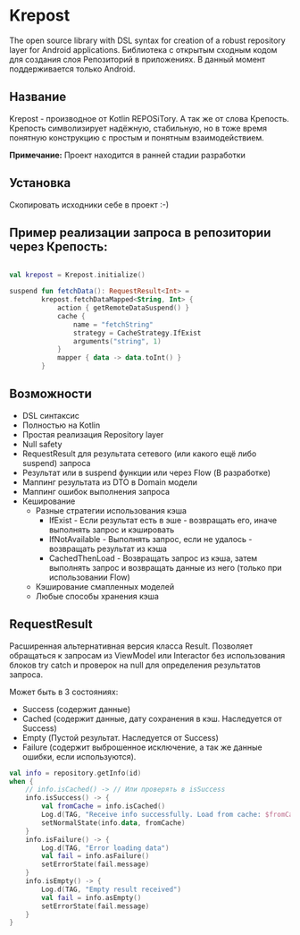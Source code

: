 # Krepost
The open source library with DSL syntax for creation of a robust repository layer for Android applications.
Библиотека с открытым сходным кодом для создания слоя Репозиторий в приложениях. В данный момент поддерживается только Android.

## Название
Krepost - производное от Kotlin REPOSiTory. А так же от слова Крепость.
Крепость символизирует надёжную, стабильную, но в тоже время понятную конструкцию с простым и понятным взаимодействием.

**Примечание:** Проект находится в ранней стадии разработки

## Установка

Скопировать исходники себе в проект :-)


## Пример реализации запроса в репозитории через Крепость:
```kotlin

val krepost = Krepost.initialize()

suspend fun fetchData(): RequestResult<Int> =
        krepost.fetchDataMapped<String, Int> {
            action { getRemoteDataSuspend() }
            cache {
                name = "fetchString"
                strategy = CacheStrategy.IfExist
                arguments("string", 1)
            }
            mapper { data -> data.toInt() }
        }
```

## Возможности
- DSL синтаксис
- Полностью на Kotlin
- Простая реализация Repository layer
- Null safety
- RequestResult для результата сетевого (или какого ещё либо suspend) запроса
- Результат или в suspend функции или через Flow (В разработке)
- Маппинг результата из DTO в Domain модели
- Маппинг ошибок выполнения запроса
- Кеширование
  - Разные стратегии использования кэша
    - IfExist - Если результат есть в эше - возвращать его, иначе выполнять запрос и кэшировать
    - IfNotAvailable - Выполнять запрос, если не удалось - возвращать результат из кэша
	- CachedThenLoad - Возвращать запрос из кэша, затем выполнять запрос и возвращать данные из него (только при использовании Flow)
  - Кэширование смапленных моделей
  - Любые способы хранения кэша
  
## RequestResult

Расширенная альтернативная версия класса Result.
Позволяет обращаться к запросам из ViewModel или Interactor без использования блоков try catch и проверок на null для определения результатов запроса.

Может быть в 3 состояниях:
- Success (содержит данные)
- Cached (содержит данные, дату сохранения в кэш. Наследуется от Success)
- Empty (Пустой результат. Наследуется от Success)
- Failure (содержит выброшенное исключение, а так же данные ошибки, если используются).


```kotlin
val info = repository.getInfo(id)
when {
    // info.isCached() -> // Или проверять в isSuccess
    info.isSuccess() -> {
        val fromCache = info.isCached()
		Log.d(TAG, "Receive info successfully. Load from cache: $fromCache")
        setNormalState(info.data, fromCache)
    }
    info.isFailure() -> {
        Log.d(TAG, "Error loading data")
        val fail = info.asFailure()
        setErrorState(fail.message)
    }
    info.isEmpty() -> {
        Log.d(TAG, "Empty result received")
        val fail = info.asEmpty()
        setErrorState(fail.message)
    }
}
```
